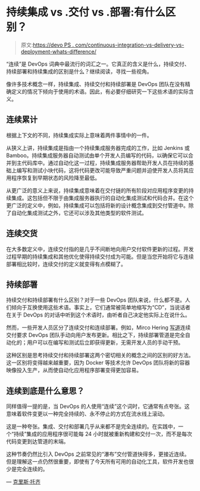 # 持续集成 vs .交付 vs .部署:有什么区别？

> 原文:[https://devo PS . com/continuous-integration-vs-delivery-vs-deployment-whats-difference/](https://devops.com/continuous-integration-vs-delivery-vs-deployment-whats-difference/)

“连续”是 DevOps 词典中最流行的词汇之一。它真正的含义是什么，持续交付、持续部署和持续集成的区别是什么？继续阅读，寻找一些视角。

像许多技术概念一样，持续集成、持续交付和持续部署是 DevOps 团队在没有精确定义的情况下倾向于使用的术语。因此，有必要仔细研究一下这些术语的实际含义。

## 连续累计

根据上下文的不同，持续集成实际上意味着两件事情中的一件。

从狭义上讲，持续集成是指由一个持续集成服务器完成的工作，比如 Jenkins 或 Bamboo。持续集成服务器自动测试由单个开发人员编写的代码，以确保它可以合并到主代码库中。通过自动化这一过程，持续集成服务器帮助开发人员在持续的基础上编写和测试小块代码，这将代码更改可能导致严重问题并迫使开发人员将其应用程序恢复到早期状态的风险降至最低。

从更广泛的意义上来说，持续集成意味着在交付链的所有阶段对应用程序变更的持续集成。这包括但不限于由集成服务器执行的自动化集成测试和代码合并。在这个更广泛的定义中，例如，持续集成可以包括将新的设计概念集成到交付管道中。除了自动化集成测试之外，它还可以涉及其他类型的软件测试。

## 连续交货

在大多数定义中，连续交付指的是几乎不间断地向用户交付软件更新的过程。开发过程早期的持续集成和其他优化使得持续交付成为可能。但是当您开始将它与连续部署相比较时，连续交付的定义就变得有点模糊了。

## 持续部署

持续交付和持续部署有什么区别？对于一些 DevOps 团队来说，什么都不是。人们倾向于互换使用这些术语。事实上，它们通常被简单地缩写为“CD”，当说话者在关于 DevOps 的对话中听到这个术语时，由听者自己决定他实际上在说什么。

然而，一些开发人员区分了连续交付和连续部署。例如，Mirco Hering [写道](https://www.accenture.com/us-en/blogs/blogs-continuous-everything-devops)连续交付要求 DevOps 团队手动向用户发布更新。相比之下，持续部署管道是完全自动化的；用户可以在编写和测试后立即获得更新，无需开发人员的手动干预。

这种区别是思考持续交付和持续部署这两个密切相关的概念之间的区别的好方法。这一区别将变得越来越重要，因为 Docker 等技术允许 DevOps 团队将新的容器映像投入生产，从而使自动化应用程序部署变得更加容易。

## 连续到底是什么意思？

同样值得一提的是，当 DevOps 的人使用“连续”这个词时，它通常有点夸张。这意味着软件变更以一种完全持续的、永不停止的方式在流水线上滚动。

这是一种夸张。集成、交付和部署几乎从来都不是完全连续的。在实践中，一个“持续”集成的应用程序很可能每 24 小时就被重新构建和交付一次，而不是每次代码变更到达管道的末端。

这种节奏仍然比引入 DevOps 之前常见的“瀑布”交付管道快得多，更接近连续。但是理解这一点仍然很重要，即使有了今天所有可用的自动化工具，软件开发也很少是完全连续的。

— [克里斯·托齐](https://devops.com/author/chris-tozzi/)